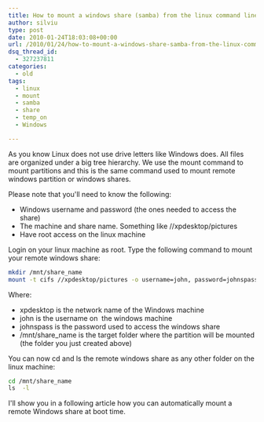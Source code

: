 ```yaml
---
title: How to mount a windows share (samba) from the linux command line
author: silviu
type: post
date: 2010-01-24T18:03:08+00:00
url: /2010/01/24/how-to-mount-a-windows-share-samba-from-the-linux-command-line/
dsq_thread_id:
  - 327237811
categories:
  - old
tags:
  - linux
  - mount
  - samba
  - share
  - temp_on
  - Windows

---
```

As you know Linux does not use drive letters like Windows does. All files are organized under a big tree hierarchy. We use the mount command to mount partitions and this is the same command used to mount remote windows partition or windows shares.

Please note that you'll need to know the following:

  * Windows username and password (the ones needed to access the share)
  * The machine and share name. Something like //xpdesktop/pictures
  * Have root access on the linux machine

Login on your linux machine as root. Type the following command to mount your remote windows share:
```bash
mkdir /mnt/share_name
mount -t cifs //xpdesktop/pictures -o username=john, password=johnspass /mnt/share_name
```
Where:

  * xpdesktop is the network name of the Windows machine
  * john is the username on  the windows machine
  * johnspass is the password used to access the windows share
  * /mnt/share_name is the target folder where the partition will be mounted (the folder you just created above)

You can now cd and ls the remote windows share as any other folder on the linux machine:
```bash
cd /mnt/share_name
ls  -l
```
I'll show you in a following article how you can automatically mount a remote Windows share at boot time.